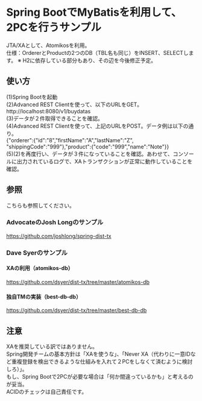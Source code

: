 Spring BootでMyBatisを利用して、2PCを行うサンプル
====
JTA/XAとして、Atomikosを利用。  
仕様：OrdererとProductの2つのDB（TBL名も同じ）をINSERT、SELECTします。 
※ H2に依存している部分もあり、その辺を今後修正予定。 

## 使い方
(1)Spring Bootを起動  
(2)Advanced REST Clientを使って、以下のURLをGET。  
http://localhost:8080/v1/buydatas  
(3)データが２件取得できることを確認。  
(4)Advanced REST Clientを使って、上記のURLをPOST。データ例は以下の通り。  
{"orderer":{"id":"8","firstName":"A","lastName":"Z", "shippingCode":"999"},"product":{"code":"999","name":"Note"}}    
(5)(2)を再度行い、データが３件になっていることを確認。あわせて、コンソールに出力されているログで、XAトランザクションが正常に動作していることを確認。

## 参照
こちらも参照してください。　　
### AdvocateのJosh Longのサンプル
https://github.com/joshlong/spring-dist-tx

### Dave Syerのサンプル
#### XAの利用（atomikos-db）
https://github.com/dsyer/dist-tx/tree/master/atomikos-db
#### 独自TMの実装（best-db-db）
https://github.com/dsyer/dist-tx/tree/master/best-db-db

## 注意
XAを推奨している訳ではありません。  
Spring開発チームの基本方針は「XAを使うな」、「Never XA（代わりに一意IDなど重複登録を検出できるような仕組みを入れて２PCをしなくて済むように検討しろ）」。  
もし、Spring Bootで2PCが必要な場合は「何か間違っているかも」と考えるのが妥当。  
ACIDのチェックは自己責任です。
